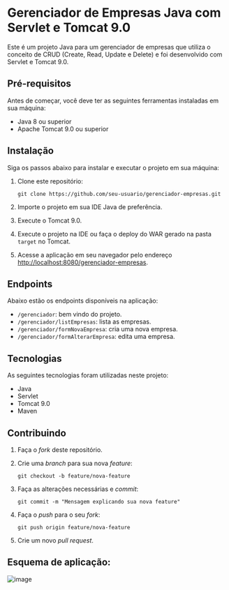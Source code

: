 # Gerenciador de Empresas Java com Servlet e Tomcat 9.0

Este é um projeto Java para um gerenciador de empresas que utiliza o conceito de CRUD (Create, Read, Update e Delete) e foi desenvolvido com Servlet e Tomcat 9.0.

## Pré-requisitos

Antes de começar, você deve ter as seguintes ferramentas instaladas em sua máquina:

- Java 8 ou superior
- Apache Tomcat 9.0 ou superior

## Instalação

Siga os passos abaixo para instalar e executar o projeto em sua máquina:

1. Clone este repositório:

    ```
    git clone https://github.com/seu-usuario/gerenciador-empresas.git
    ```

2. Importe o projeto em sua IDE Java de preferência.

3. Execute o Tomcat 9.0.

4. Execute o projeto na IDE ou faça o deploy do WAR gerado na pasta `target` no Tomcat.

5. Acesse a aplicação em seu navegador pelo endereço [http://localhost:8080/gerenciador-empresas](http://localhost:8080/gerenciador-empresas).

## Endpoints

Abaixo estão os endpoints disponíveis na aplicação:

- `/gerenciador`: bem vindo do projeto.
- `/gerenciador/listEmpresas`: lista as empresas.
- `/gerenciador/formNovaEmpresa`: cria uma nova empresa.
- `/gerenciador/formAlterarEmpresa`: edita uma empresa.


## Tecnologias

As seguintes tecnologias foram utilizadas neste projeto:

- Java
- Servlet
- Tomcat 9.0
- Maven

## Contribuindo

1. Faça o _fork_ deste repositório.

2. Crie uma _branch_ para sua nova _feature_:

    ```
    git checkout -b feature/nova-feature
    ```

3. Faça as alterações necessárias e _commit_:

    ```
    git commit -m "Mensagem explicando sua nova feature"
    ```

4. Faça o _push_ para o seu _fork_:

    ```
    git push origin feature/nova-feature
    ```

5. Crie um novo _pull request_.

## Esquema de aplicação:
![image](https://user-images.githubusercontent.com/114715875/235264023-3920aae1-177a-4ba2-8936-70a08e4a5ee1.png)


